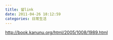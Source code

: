 ```yaml
---
title: 留link
date: 2011-04-26 18:12:59
categories: 日常生活
---
```


 <http://book.kanunu.org/html/2005/1008/1989.html>